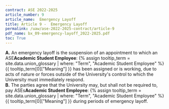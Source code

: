 ```yaml
---
contract: ASE 2022-2025
article_number: 9
article_name:  Emergency Layoff
title: Article 9 -  Emergency Layoff
permalink: /uaw/ase-2022-2025-contract/article-9
pdf_name: bx_09-emergency-layoff_2022-2025.pdf
toc: True
---
```



<div class="lvl1"><b>A.</b> An emergency layoff is the suspension of an appointment to which an <span class="tooltip">ASE<span class="tooltip-text"><b>Academic Student Employee</b>: {% assign tooltip_term = site.data.union_glossary | where: "Term", "Academic Student Employee" %}{{ tooltip_term[0]["Meaning"] }}</span></span> has been assigned or is working, due to acts of nature or forces outside of the University's control to which the University must immediately respond.</div>
<div class="lvl1"><b>B.</b> The parties agree that the University may, but shall not be required to, pay <span class="tooltip">ASEs<span class="tooltip-text"><b>Academic Student Employee</b>: {% assign tooltip_term = site.data.union_glossary | where: "Term", "Academic Student Employee" %}{{ tooltip_term[0]["Meaning"] }}</span></span> during periods of emergency layoff.
</div>
